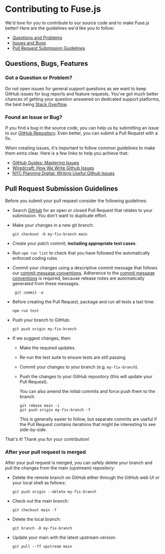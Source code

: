 # Contributing to Fuse.js

We'd love for you to contribute to our source code and to make Fuse.js better! Here are the guidelines we'd like you to follow:

- [Questions and Problems](#question)
- [Issues and Bugs](#issue)
- [Pull Request Submission Guidelines](#submit-pr)

## <a name="requests"></a> Questions, Bugs, Features

### <a name="question"></a> Got a Question or Problem?

Do not open issues for general support questions as we want to keep GitHub issues for bug reports and feature requests. You've got much better chances of getting your question answered on dedicated support platforms, the best being [Stack Overflow][stackoverflow].

### <a name="issue"></a> Found an Issue or Bug?

If you find a bug in the source code, you can help us by submitting an issue to our
[GitHub Repository][github]. Even better, you can submit a Pull Request with a fix.

When creating issues, it's important to follow common guidelines to make them extra clear. Here is a few links to help you achieve that:

- [GitHub Guides: Mastering Issues](https://guides.github.com/features/issues/)
- [Wiredcraft: How We Write Github Issues](https://wiredcraft.com/blog/how-we-write-our-github-issues/)
- [NYC Planning Digital: Writing Useful Github Issues](https://medium.com/nyc-planning-digital/writing-a-proper-github-issue-97427d62a20f)

## <a name="submit-pr"></a> Pull Request Submission Guidelines

Before you submit your pull request consider the following guidelines:

- Search [GitHub](https://github.com/krisk/Fuse/pulls) for an open or closed Pull Request that relates to your submission. You don't want to duplicate effort.
- Make your changes in a new git branch:

  ```shell
  git checkout -b my-fix-branch main
  ```

- Create your patch commit, **including appropriate test cases**.
- Run `npm run lint` to check that you have followed the automatically enforced coding rules
- Commit your changes using a descriptive commit message that follows our
  [commit message conventions][developers.commits]. Adherence to the
  [commit message conventions][developers.commits] is required, because release notes are
  automatically generated from these messages.

  ```shell
   git commit -a
  ```

- Before creating the Pull Request, package and run all tests a last time:

  ```shell
  npm run test
  ```

- Push your branch to GitHub:

  ```shell
  git push origin my-fix-branch
  ```

- If we suggest changes, then:

  - Make the required updates.
  - Re-run the test suite to ensure tests are still passing.
  - Commit your changes to your branch (e.g. `my-fix-branch`).
  - Push the changes to your GitHub repository (this will update your Pull Request).

    You can also amend the initial commits and force push them to the branch.

    ```shell
    git rebase main -i
    git push origin my-fix-branch -f
    ```

    This is generally easier to follow, but separate commits are useful if the Pull Request contains
    iterations that might be interesting to see side-by-side.

That's it! Thank you for your contribution!

### After your pull request is merged

After your pull request is merged, you can safely delete your branch and pull the changes
from the main (upstream) repository:

- Delete the remote branch on GitHub either through the GitHub web UI or your local shell as follows:

  ```shell
  git push origin --delete my-fix-branch
  ```

- Check out the main branch:

  ```shell
  git checkout main -f
  ```

- Delete the local branch:

  ```shell
  git branch -D my-fix-branch
  ```

- Update your main with the latest upstream version:

  ```shell
  git pull --ff upstream main
  ```

[stackoverflow]: http://stackoverflow.com/questions/tagged/fuse.js
[github]: https://github.com/krisk/Fuse/issues
[developers.commits]: DEVELOPERS.md#commits
